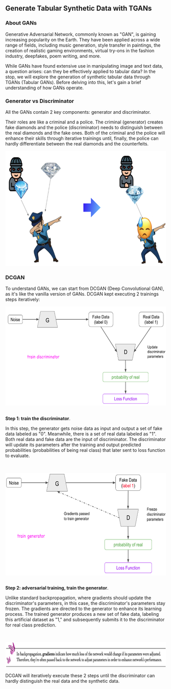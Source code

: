## Generate Tabular Synthetic Data with TGANs

### About GANs

Generative Adversarial Network, commonly known as "GAN", is gaining increasing popularity on the Earth. They have been applied across a wide range of fields, including music generation, style transfer in paintings, the creation of realistic gaming environments, virtual try-ons in the fashion industry, deepfakes, poem writing, and more.

While GANs have found extensive use in manipulating image and text data, a question arises: can they be effectively applied to tabular data? In the stop, we will explore the generation of synthetic tabular data through TGANs (Tabular GANs). Before delving into this, let's gain a brief understanding of how GANs operate.


### Generator vs Discriminator

All the GANs contain 2 key components: generator and discriminator. 

Their roles are like a criminal and a police. The criminal (generator) creates fake diamonds and the police (discriminator) needs to distinguish between the real diamonds and the fake ones. Both of the criminal and the police will enhance their skills through iterative trainings until, finally, the police can hardly differentiate between the real diamonds and the counterfeits.

<img src="https://github.com/lady-h-world/My_Garden/blob/main/images/Secret_Guest_images/manga_dcgan.png" width="744" height="359" />


### DCGAN 

To understand GANs, we can start from DCGAN (Deep Convolutional GAN), as it's like the vanilla version of GANs. DCGAN kept executing 2 trainings steps iteratively:

<p>
<img align="left" src="https://github.com/lady-h-world/My_Garden/blob/main/images/Secret_Guest_images/dcgan_step1.png" width="623" height="310" />
<p>&nbsp;</p>

<b>Step 1: train the discriminator</b>.

In this step, the generator gets noise data as input and output a set of fake data labeled as "0". Meanwhile, there is a set of real data labeled as "1". Both real data and fake data are the input of discriminator. The discriminator will update its parameters after the training and output predicted probabilities (probabilities of being real class) that later sent to loss function to evaluate.

</p>
<p>&nbsp;</p>

<p>
<img align="left" src="https://github.com/lady-h-world/My_Garden/blob/main/images/Secret_Guest_images/dcgan_step2.png" width="623" height="320" />
<p>&nbsp;</p>

<b>Step 2: adversarial training, train the generator</b>.

Unlike standard backpropagation, where gradients should update the discriminator's parameters, in this case, the discriminator's parameters stay frozen. The gradients are directed to the generator to enhance its learning process. The trained generator produces a new set of fake data, labeling this artificial dataset as "1," and subsequently submits it to the discriminator for real class prediction.

</p>
<p>&nbsp;</p>

<p align="left">
<img src="https://github.com/lady-h-world/My_Garden/blob/main/images/notes/gradients.png" width="766" height="79" />
</p>

DCGAN will iteratively execute these 2 steps until the discriminator can hardly distinguish the real data and the synthetic data.